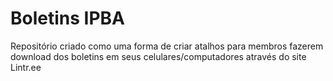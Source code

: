 # Boletins IPBA

Repositório criado como uma forma de criar atalhos para membros fazerem download dos boletins em seus celulares/computadores através do site Lintr.ee
